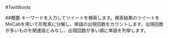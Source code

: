 #TwitWords

##概要
キーワードを入力してツイートを検索します。検索結果のツイートをMeCabを用いて形態素に分解し、単語の出現回数をカウントします。出現回数が多いものを関連語とみなし、出現回数が多い順に単語を列挙します。

